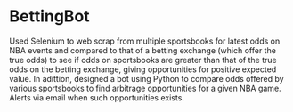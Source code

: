 # BettingBot

Used Selenium to web scrap from multiple sportsbooks for latest odds on NBA events and compared to that of a betting exchange (which offer the true odds) to see if odds on sportsbooks are greater than that of the true odds on the betting exchange, giving opportunities for positive expected value. In adittion, designed a bot using Python to compare odds offered by various sportsbooks to find arbitrage opportunities for a given NBA
game. Alerts via email when such opportunities exists.
